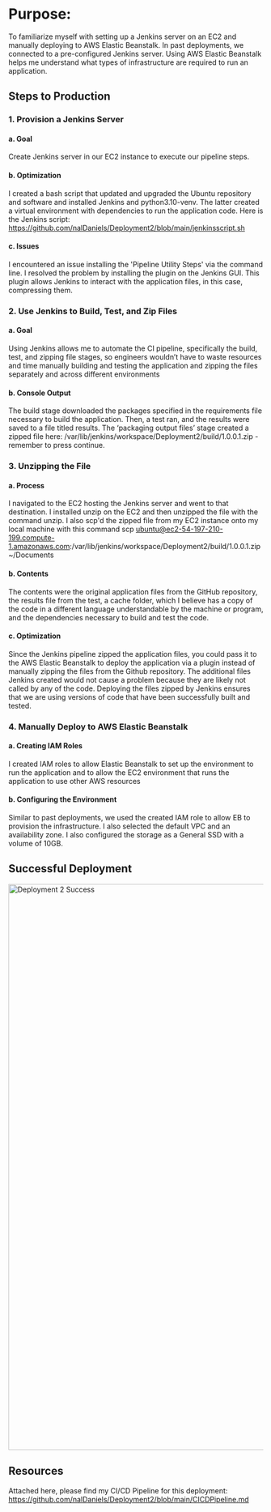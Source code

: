 # Purpose:
To familiarize myself with setting up a Jenkins server on an EC2 and manually deploying to AWS Elastic Beanstalk. In past deployments, we connected to a pre-configured Jenkins server.
Using AWS Elastic Beanstalk helps me understand what types of infrastructure are required to run an application.

## Steps to Production
### 1. Provision a Jenkins Server
#### a. Goal
Create Jenkins server in our EC2 instance to execute our pipeline steps. 
#### b. Optimization
I created a bash script that updated and upgraded the Ubuntu repository and software and installed Jenkins and python3.10-venv. The latter created a virtual environment with dependencies to run the application code.  Here is the Jenkins script: https://github.com/nalDaniels/Deployment2/blob/main/jenkinsscript.sh
#### c. Issues
I encountered an issue installing the 'Pipeline Utility Steps' via the command line. I resolved the problem by installing the plugin on the Jenkins GUI. This plugin allows Jenkins to interact with the application files, in this case, compressing them.

### 2. Use Jenkins to Build, Test, and Zip Files
#### a. Goal
Using Jenkins allows me to automate the CI pipeline, specifically the build, test, and zipping file stages, so engineers wouldn’t have to waste resources and time manually building and testing the application and zipping the files separately and across different environments
#### b. Console Output
The build stage downloaded the packages specified in the requirements file necessary to build the application. Then, a test ran, and the results were saved to a file titled results. The ‘packaging output files’ stage created a zipped file here: /var/lib/jenkins/workspace/Deployment2/build/1.0.0.1.zip - remember to press continue. 

### 3. Unzipping the File
#### a. Process
I navigated to the EC2 hosting the Jenkins server and went to that destination. 
I installed unzip on the EC2 and then unzipped the file with the command unzip. I also scp'd the zipped file from my EC2 instance onto my local machine with this command scp ubuntu@ec2-54-197-210-199.compute-1.amazonaws.com:/var/lib/jenkins/workspace/Deployment2/build/1.0.0.1.zip ~/Documents

#### b. Contents
The contents were the original application files from the GitHub repository, the results file from the test, a cache folder, which I believe has a copy of the code in a different language understandable by the machine or program, and the dependencies necessary to build and test the code.
#### c. Optimization
Since the Jenkins pipeline zipped the application files, you could pass it to the AWS Elastic Beanstalk to deploy the application via a plugin instead of manually zipping the files from the Github repository. The additional files Jenkins created would not cause a problem because they are likely not called by any of the code. Deploying the files zipped by Jenkins ensures that we are using versions of code that have been successfully built and tested.

### 4. Manually Deploy to AWS Elastic Beanstalk
#### a. Creating IAM Roles
I created IAM roles to allow Elastic Beanstalk to set up the environment to run the application and to allow the EC2 environment that runs the application to use other AWS resources
#### b. Configuring the Environment
Similar to past deployments, we used the created IAM role to allow EB to provision the infrastructure. I also selected the default VPC and an availability zone. I also configured the storage as a General SSD with a volume of 10GB.

## Successful Deployment
<img width="1118" alt="Deployment 2 Success" src="https://github.com/nalDaniels/Deployment2/assets/135375665/ae471aaf-43eb-492b-999b-88b300750c27">

## Resources
Attached here, please find my CI/CD Pipeline for this deployment: https://github.com/nalDaniels/Deployment2/blob/main/CICDPipeline.md
